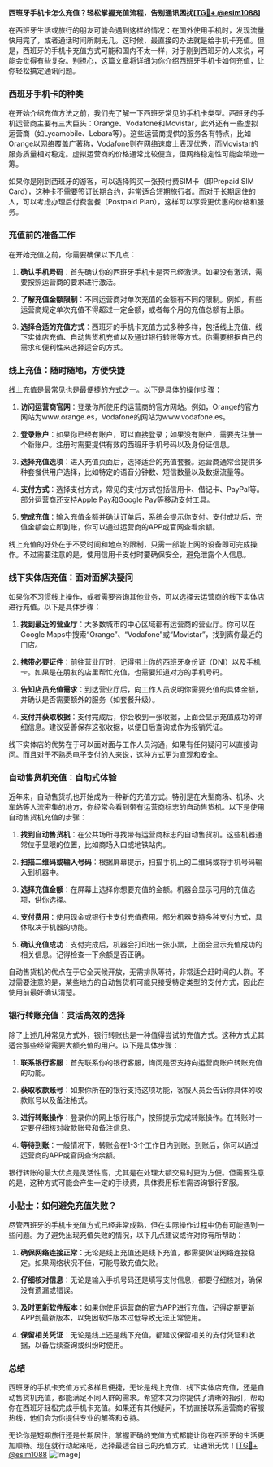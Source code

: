 **西班牙手机卡怎么充值？轻松掌握充值流程，告别通讯困扰[[TG💪+ @esim1088](https://t.me/s/esim1088)]**

在西班牙生活或旅行的朋友可能会遇到这样的情况：在国外使用手机时，发现流量快用完了，或者通话时间所剩无几。这时候，最直接的办法就是给手机卡充值。但是，西班牙的手机卡充值方式可能和国内不太一样，对于刚到西班牙的人来说，可能会觉得有些复杂。别担心，这篇文章将详细为你介绍西班牙手机卡如何充值，让你轻松搞定通讯问题。

### 西班牙手机卡的种类

在开始介绍充值方法之前，我们先了解一下西班牙常见的手机卡类型。西班牙的手机运营商主要有三大巨头：Orange、Vodafone和Movistar，此外还有一些虚拟运营商（如Lycamobile、Lebara等）。这些运营商提供的服务各有特点，比如Orange以网络覆盖广著称，Vodafone则在网络速度上表现优秀，而Movistar的服务质量相对稳定。虚拟运营商的价格通常比较便宜，但网络稳定性可能会稍逊一筹。

如果你是刚到西班牙的游客，可以选择购买一张预付费SIM卡（即Prepaid SIM Card），这种卡不需要签订长期合约，非常适合短期旅行者。而对于长期居住的人，可以考虑办理后付费套餐（Postpaid Plan），这样可以享受更优惠的价格和服务。

### 充值前的准备工作

在开始充值之前，你需要确保以下几点：

1. **确认手机号码**：首先确认你的西班牙手机卡是否已经激活。如果没有激活，需要按照运营商的要求进行激活。
   
2. **了解充值金额限制**：不同运营商对单次充值的金额有不同的限制。例如，有些运营商规定单次充值不得超过一定金额，或者每个月的充值总额有上限。

3. **选择合适的充值方式**：西班牙的手机卡充值方式多种多样，包括线上充值、线下实体店充值、自动售货机充值以及通过银行转账等方式。你需要根据自己的需求和便利性来选择适合的方式。

### 线上充值：随时随地，方便快捷

线上充值是最常见也是最便捷的方式之一。以下是具体的操作步骤：

1. **访问运营商官网**：登录你所使用的运营商的官方网站。例如，Orange的官方网站为www.orange.es，Vodafone的网站为www.vodafone.es。

2. **登录账户**：如果你已经有账户，可以直接登录；如果没有账户，需要先注册一个新账户。注册时需要提供有效的西班牙手机号码以及身份证信息。

3. **选择充值选项**：进入充值页面后，选择适合的充值套餐。运营商通常会提供多种套餐供用户选择，比如特定的语音分钟数、短信数量以及数据流量等。

4. **支付方式**：选择支付方式，常见的支付方式包括信用卡、借记卡、PayPal等。部分运营商还支持Apple Pay和Google Pay等移动支付工具。

5. **完成充值**：输入充值金额并确认订单后，系统会提示你支付。支付成功后，充值金额会立即到账，你可以通过运营商的APP或官网查看余额。

线上充值的好处在于不受时间和地点的限制，只需一部能上网的设备即可完成操作。不过需要注意的是，使用信用卡支付时要确保安全，避免泄露个人信息。

### 线下实体店充值：面对面解决疑问

如果你不习惯线上操作，或者需要咨询其他业务，可以选择去运营商的线下实体店进行充值。以下是具体步骤：

1. **找到最近的营业厅**：大多数城市的中心区域都有运营商的营业厅。你可以在Google Maps中搜索“Orange”、“Vodafone”或“Movistar”，找到离你最近的门店。

2. **携带必要证件**：前往营业厅时，记得带上你的西班牙身份证（DNI）以及手机卡。如果是在朋友的店里帮忙充值，也需要知道对方的手机号码。

3. **告知店员充值需求**：到达营业厅后，向工作人员说明你需要充值的具体金额，并确认是否需要额外的服务（如套餐升级）。

4. **支付并获取收据**：支付完成后，你会收到一张收据，上面会显示充值成功的详细信息。建议妥善保存这张收据，以便日后查询或作为报销凭证。

线下实体店的优势在于可以面对面与工作人员沟通，如果有任何疑问可以直接询问。而且对于不熟悉电子支付的人来说，这种方式更为直观和安全。

### 自动售货机充值：自助式体验

近年来，自动售货机也开始成为一种新的充值方式。特别是在大型商场、机场、火车站等人流密集的地方，你经常会看到带有运营商标志的自动售货机。以下是使用自动售货机充值的步骤：

1. **找到自动售货机**：在公共场所寻找带有运营商标志的自动售货机。这些机器通常位于显眼的位置，比如商场入口或地铁站内。

2. **扫描二维码或输入号码**：根据屏幕提示，扫描手机上的二维码或将手机号码输入到机器中。

3. **选择充值金额**：在屏幕上选择你想要充值的金额。机器会显示可用的充值选项，供你选择。

4. **支付费用**：使用现金或银行卡支付充值费用。部分机器支持多种支付方式，具体取决于机器的功能。

5. **确认充值成功**：支付完成后，机器会打印出一张小票，上面会显示充值成功的相关信息。记得检查一下余额是否正确。

自动售货机的优点在于它全天候开放，无需排队等待，非常适合赶时间的人群。不过需要注意的是，某些地方的自动售货机可能只接受特定类型的支付方式，因此在使用前最好确认清楚。

### 银行转账充值：灵活高效的选择

除了上述几种常见方式外，银行转账也是一种值得尝试的充值方式。这种方式尤其适合那些经常需要大额充值的用户。以下是具体步骤：

1. **联系银行客服**：首先联系你的银行客服，询问是否支持向运营商账户转账充值的功能。

2. **获取收款账号**：如果你所在的银行支持这项功能，客服人员会告诉你具体的收款账号以及备注格式。

3. **进行转账操作**：登录你的网上银行账户，按照提示完成转账操作。在转账时一定要仔细核对收款账号和备注信息。

4. **等待到账**：一般情况下，转账会在1-3个工作日内到账。到账后，你可以通过运营商的APP或官网查询余额。

银行转账的最大优点是灵活性高，尤其是在处理大额交易时更为方便。但需要注意的是，这种方式可能会产生一定的手续费，具体费用标准需咨询银行客服。

### 小贴士：如何避免充值失败？

尽管西班牙的手机卡充值方式已经非常成熟，但在实际操作过程中仍有可能遇到一些问题。为了避免出现充值失败的情况，以下几点建议或许对你有所帮助：

1. **确保网络连接正常**：无论是线上充值还是线下充值，都需要保证网络连接稳定。如果网络状况不佳，可能导致充值失败。

2. **仔细核对信息**：无论是输入手机号码还是填写支付信息，都要仔细核对，确保没有遗漏或错误。

3. **及时更新软件版本**：如果你使用运营商的官方APP进行充值，记得定期更新APP到最新版本，以免因软件版本过低导致无法正常使用。

4. **保留相关凭证**：无论是线上还是线下充值，都建议保留相关的支付凭证和收据，以备后续查询或纠纷时使用。

### 总结

西班牙的手机卡充值方式多样且便捷，无论是线上充值、线下实体店充值，还是自动售货机充值，都能满足不同人群的需求。希望本文为你提供了清晰的指引，帮助你在西班牙轻松完成手机卡充值。如果还有其他疑问，不妨直接联系运营商的客服热线，他们会为你提供专业的解答和支持。

无论你是短期旅行还是长期居住，掌握正确的充值方式都能让你在西班牙的生活更加顺畅。现在就行动起来吧，选择最适合自己的充值方式，让通讯无忧！[[TG💪+ @esim1088](https://t.me/s/esim1088) ![Image](https://i.postimg.cc/4NQfJmqS/Snipaste-2025-05-13-00-14-12.png)]
